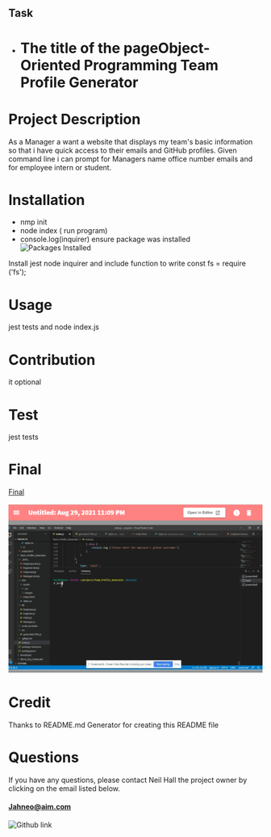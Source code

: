 ## Task
- # The title of the page**Object-Oriented Programming Team Profile Generator**
 
 

 # Project Description
 As a Manager a want a website that displays my team's basic information so that i have quick access to their emails and GitHub profiles. Given command line i can prompt for Managers name office number emails and for employee intern or student.

 # Installation
   - nmp init 
   - node index ( run program)
   - console.log(inquirer) ensure package was installed
    ![Packages Installed](./images/inquirer_package.PNG)
   
 Install jest node inquirer and include function to write const fs = require ('fs');

 # Usage
 jest tests and node index.js

 

 # Contribution
 it optional

 # Test
 jest tests

 # Final
 [Final](./dist/assets/images/final_page.PNG)

 
    
[![Video image](./dist/assets/images/video_image.PNG)](https://drive.google.com/file/d/1280MzY0mvC3NDsGBr82tpKsU_pu-GZy5/preview)
 # Credit
 Thanks to README.md Generator for creating this README file

 # Questions
  If you have any questions, please contact  Neil Hall  the project owner by clicking on the email listed below.  
  
  
  #### [Jahneo@aim.com](mailto:Jahneo@aim.com)
  ![Github link](https://github.com/Jahneo) 
